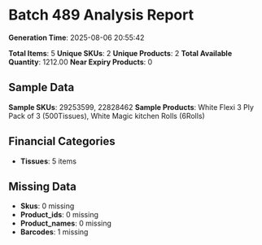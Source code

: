 # Batch 489 Analysis Report

**Generation Time**: 2025-08-06 20:55:42

**Total Items**: 5
**Unique SKUs**: 2
**Unique Products**: 2
**Total Available Quantity**: 1212.00
**Near Expiry Products**: 0

## Sample Data
**Sample SKUs**: 29253599, 22828462
**Sample Products**: White Flexi 3 Ply Pack of 3 (500Tissues), White Magic kitchen Rolls (6Rolls)

## Financial Categories
- **Tissues**: 5 items

## Missing Data
- **Skus**: 0 missing
- **Product_ids**: 0 missing
- **Product_names**: 0 missing
- **Barcodes**: 1 missing
